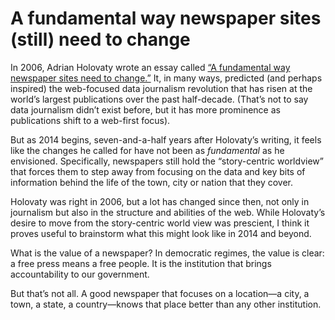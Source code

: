 # A fundamental way newspaper sites (still) need to change

In 2006, Adrian Holovaty wrote an essay called [“A fundamental way newspaper sites need to change.”](http://www.holovaty.com/writing/fundamental-change/) It, in many ways, predicted (and perhaps inspired) the web-focused data journalism revolution that has risen at the world’s largest publications over the past half-decade. (That’s not to say data journalism didn’t exist before, but it has more prominence as publications shift to a web-first focus). 

But as 2014 begins, seven-and-a-half years after Holovaty’s writing, it feels like the changes he called for have not been as _fundamental_ as he envisioned. Specifically, newspapers still hold the “story-centric worldview” that forces them to step away from focusing on the data and key bits of information behind the life of the town, city or nation that they cover.

Holovaty was right in 2006, but a lot has changed since then, not only in journalism but also in the structure and abilities of the web. While Holovaty’s desire to move from the story-centric world view was prescient, I think it proves useful to brainstorm what this might look like in 2014 and beyond.

What is the value of a newspaper? In democratic regimes, the value is clear: a free press means a free people. It is the institution that brings accountability to our government. 

But that’s not all. A good newspaper that focuses on a location—a city, a town, a state, a country—knows that place better than any other institution. 
